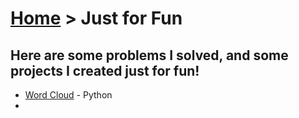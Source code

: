 # [Home](index.md) > Just for Fun

## Here are some problems I solved, and some projects I created just for fun!

- [Word Cloud]() - Python
- 

